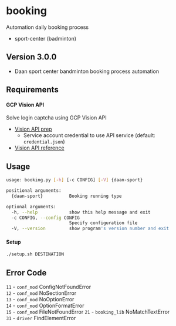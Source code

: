 # booking
Automation daily booking process
- sport-center (badminton)

## Version 3.0.0
- Daan sport center bandminton booking process automation

## Requirements
#### GCP Vision API 
Solve login captcha using GCP Vision API
- [Vision API prep](https://cloud.google.com/vision/docs/before-you-begin)
    - Service account credential to use API service (default: `credential.json`)
- [Vision API reference](https://cloud.google.com/vision/docs/ocr#vision_text_detection-python)


## Usage
```bash
usage: booking.py [-h] [-c CONFIG] [-V] {daan-sport}

positional arguments:
  {daan-sport}          Booking running type

optional arguments:
  -h, --help            show this help message and exit
  -c CONFIG, --config CONFIG
                        Specify configuration file
  -V, --version         show program's version number and exit
```
#### Setup
```bash
./setup.sh DESTINATION
```

## Error Code
`11` - `conf_mod` ConfigNotFoundError  
`12` - `conf_mod` NoSectionError  
`13` - `conf_mod` NoOptionError  
`14` - `conf_mod` OptionFormatError  
`15` - `conf_mod` FileNotFoundError
`21` - `booking_lib` NoMatchTextError  
`31` - `driver` FindElementError  

